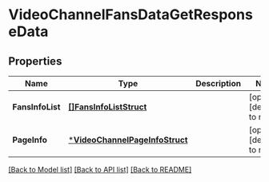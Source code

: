 # VideoChannelFansDataGetResponseData

## Properties
Name | Type | Description | Notes
------------ | ------------- | ------------- | -------------
**FansInfoList** | [**[]FansInfoListStruct**](fans_info_list_struct.md) |  | [optional] [default to null]
**PageInfo** | [***VideoChannelPageInfoStruct**](video_channel_page_info_struct.md) |  | [optional] [default to null]

[[Back to Model list]](../README.md#documentation-for-models) [[Back to API list]](../README.md#documentation-for-api-endpoints) [[Back to README]](../README.md)


